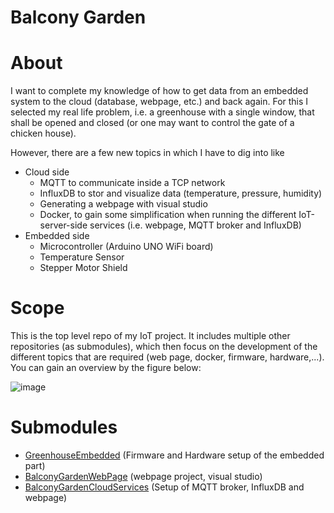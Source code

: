 # Balcony Garden
# About
I want to complete my knowledge of how to get data from an embedded system to the cloud (database, webpage, etc.) and back again. For this I selected my real life problem, i.e. a greenhouse with a single window, that shall be opened and closed (or one may want to control the gate of a chicken house).

However, there are a few new topics in which I have to dig into like
- Cloud side
  - MQTT to communicate inside a TCP network
  - InfluxDB to stor and visualize data (temperature, pressure, humidity)
  - Generating a webpage with visual studio
  - Docker, to gain some simplification when running the different IoT-server-side services (i.e. webpage, MQTT broker and InfluxDB)
- Embedded side
  - Microcontroller (Arduino UNO WiFi board)
  - Temperature Sensor
  - Stepper Motor Shield

# Scope
This is the top level repo of my IoT project. It includes multiple other repositories (as submodules), which then focus on the development of the different topics that are required (web page, docker, firmware, hardware,...). You can gain an overview by the figure below:

![image](https://user-images.githubusercontent.com/25708993/236217307-3450c988-f691-4dff-904d-9a0d6339c63a.png)

# Submodules
- [GreenhouseEmbedded](https://github.com/radioman85/GreenhouseEmbedded) (Firmware and Hardware setup of the embedded part)
- [BalconyGardenWebPage](https://github.com/radioman85/BalconyGardenWebPage) (webpage project, visual studio)
- [BalconyGardenCloudServices](https://github.com/radioman85/BalconyGardenCloudServices) (Setup of MQTT broker, InfluxDB and webpage)

